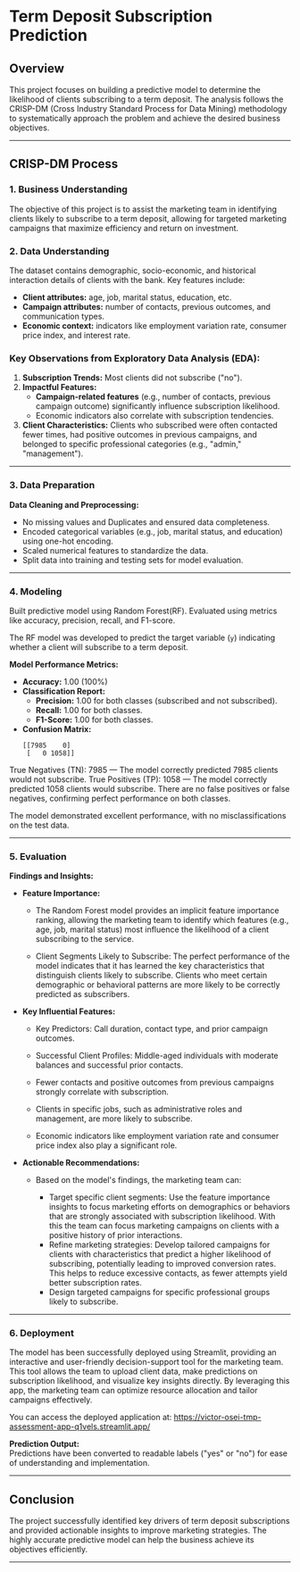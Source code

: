 # Term Deposit Subscription Prediction  

## Overview  

This project focuses on building a predictive model to determine the likelihood of clients subscribing to a term deposit. The analysis follows the CRISP-DM (Cross Industry Standard Process for Data Mining) methodology to systematically approach the problem and achieve the desired business objectives.  

---

## CRISP-DM Process  

### 1. Business Understanding  

The objective of this project is to assist the marketing team in identifying clients likely to subscribe to a term deposit, allowing for targeted marketing campaigns that maximize efficiency and return on investment.  


### 2. Data Understanding  

The dataset contains demographic, socio-economic, and historical interaction details of clients with the bank. Key features include:  
- **Client attributes:** age, job, marital status, education, etc.  
- **Campaign attributes:** number of contacts, previous outcomes, and communication types.  
- **Economic context:** indicators like employment variation rate, consumer price index, and interest rate.  

### Key Observations from Exploratory Data Analysis (EDA):  
1. **Subscription Trends:** Most clients did not subscribe ("no").  
2. **Impactful Features:**  
   - **Campaign-related features** (e.g., number of contacts, previous campaign outcome) significantly influence subscription likelihood.  
   - Economic indicators also correlate with subscription tendencies.  
3. **Client Characteristics:** Clients who subscribed were often contacted fewer times, had positive outcomes in previous campaigns, and belonged to specific professional categories (e.g., "admin," "management").  

---

### 3. Data Preparation  

**Data Cleaning and Preprocessing:**  
- No missing values and Duplicates and ensured data completeness.  
- Encoded categorical variables (e.g., job, marital status, and education) using one-hot encoding.  
- Scaled numerical features to standardize the data.  
- Split data into training and testing sets for model evaluation.  

---

### 4. Modeling  

Built predictive model using Random Forest(RF).
Evaluated using metrics like accuracy, precision, recall, and F1-score.


The RF model was developed to predict the target variable (`y`) indicating whether a client will subscribe to a term deposit.  

**Model Performance Metrics:**  
- **Accuracy:** 1.00 (100%)  
- **Classification Report:**  
  - **Precision:** 1.00 for both classes (subscribed and not subscribed).  
  - **Recall:** 1.00 for both classes.  
  - **F1-Score:** 1.00 for both classes.  
- **Confusion Matrix:**  
  ```
  [[7985    0]
   [   0 1058]]
  ```  

True Negatives (TN): 7985 — The model correctly predicted 7985 clients would not subscribe.
True Positives (TP): 1058 — The model correctly predicted 1058 clients would subscribe.
There are no false positives or false negatives, confirming perfect performance on both classes.

The model demonstrated excellent performance, with no misclassifications on the test data.  

---

### 5. Evaluation  

**Findings and Insights:**  

  - **Feature Importance:**
    - The Random Forest model provides an implicit feature importance ranking, allowing the marketing team to identify which features (e.g., age, job, marital status) most influence the likelihood of a client subscribing to the service.

     - Client Segments Likely to Subscribe: The perfect performance of the model indicates that it has learned the key characteristics that distinguish clients likely to subscribe. Clients who meet certain demographic or behavioral patterns are more likely to be correctly predicted as subscribers.

- **Key Influential Features:**  

    - Key Predictors: Call duration, contact type, and prior campaign outcomes.
    - Successful Client Profiles: Middle-aged individuals with moderate balances and successful prior contacts.

  - Fewer contacts and positive outcomes from previous campaigns strongly correlate with subscription.  
  - Clients in specific jobs, such as administrative roles and management, are more likely to subscribe.  
  - Economic indicators like employment variation rate and consumer price index also play a significant role.  

- **Actionable Recommendations:** 

  - Based on the model's findings, the marketing team can:

     - Target specific client segments:  Use the feature importance insights to focus marketing efforts on demographics or behaviors that are strongly associated with subscription likelihood. With this the team can focus marketing campaigns on clients with a positive history of prior interactions.  
    - Refine marketing strategies: Develop tailored campaigns for clients with characteristics that predict a higher likelihood of subscribing, potentially leading to improved conversion rates. This helps to reduce excessive contacts, as fewer attempts yield better subscription rates.  
    - Design targeted campaigns for specific professional groups likely to subscribe. 
 

---

### 6. Deployment  

The model has been successfully deployed using Streamlit, providing an interactive and user-friendly decision-support tool for the marketing team. This tool allows the team to upload client data, make predictions on subscription likelihood, and visualize key insights directly. By leveraging this app, the marketing team can optimize resource allocation and tailor campaigns effectively.

You can access the deployed application at: https://victor-osei-tmp-assessment-app-q1vels.streamlit.app/ 

**Prediction Output:**  
Predictions have been converted to readable labels ("yes" or "no") for ease of understanding and implementation.  

---

## Conclusion  

The project successfully identified key drivers of term deposit subscriptions and provided actionable insights to improve marketing strategies. The highly accurate predictive model can help the business achieve its objectives efficiently.  

---
